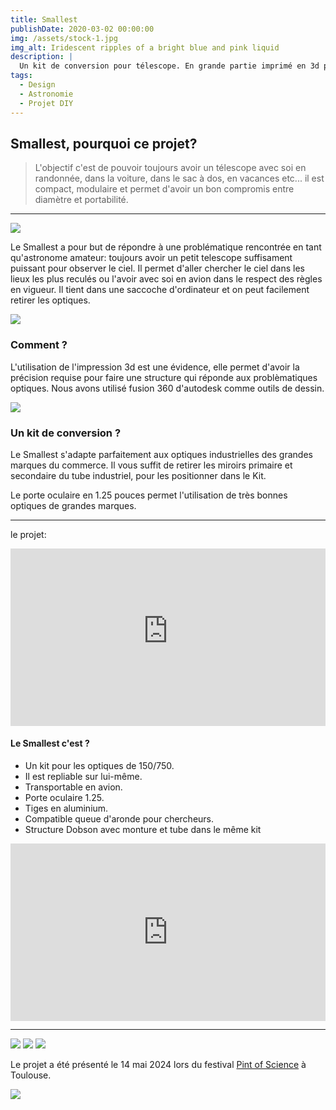 ```yaml
---
title: Smallest 
publishDate: 2020-03-02 00:00:00
img: /assets/stock-1.jpg
img_alt: Iridescent ripples of a bright blue and pink liquid
description: |
  Un kit de conversion pour télescope. En grande partie imprimé en 3d pour des miroirs de 150mm et de 750mm de focale
tags:
  - Design
  - Astronomie
  - Projet DIY    
---
```


## Smallest, pourquoi ce projet?

> L'objectif c'est de pouvoir toujours avoir un télescope avec soi en randonnée, dans la voiture, dans le sac à dos, en vacances etc... il est compact, modulaire et permet d'avoir un bon compromis entre diamètre et portabilité. 
---
<img src="/assets/150-750 (8).jpg">

Le Smallest a pour but de répondre à une problématique rencontrée en tant qu'astronome amateur: toujours avoir un petit telescope suffisament puissant pour observer le ciel. Il permet d'aller chercher le ciel dans les lieux les plus reculés ou l'avoir avec soi en avion dans le respect des règles en vigueur. Il tient dans une saccoche d'ordinateur et on peut facilement retirer les optiques.

<img src="/assets/150-750 (13).jpg">


### Comment ?

L'utilisation de l'impression 3d est une évidence, elle permet d'avoir la précision requise pour faire une structure qui réponde aux problèmatiques optiques. Nous avons utilisé fusion 360 d'autodesk comme outils de dessin. 

<img src="/assets/tp 150750.gif">


### Un kit de conversion ? 

Le Smallest s'adapte parfaitement aux optiques industrielles des grandes marques du commerce. Il vous suffit de retirer les miroirs primaire et secondaire du tube industriel, pour les positionner dans le Kit. 

Le porte oculaire en 1.25 pouces permet l'utilisation de très bonnes optiques de grandes marques.

---
le projet:

<div class="embedresize">
<div>
<iframe src="https://laposte4284.autodesk360.com/shares/public/SH30dd5QT870c25f12fcfd09f13d7ee334c6?mode=embed" width="640" height="480" allowfullscreen="true" webkitallowfullscreen="true" mozallowfullscreen="true"  frameborder="0"></iframe>
</div>
</div>


#### Le Smallest c'est ?

- Un kit pour les optiques de 150/750.
- Il est repliable sur lui-même.
- Transportable en avion.
- Porte oculaire 1.25.
- Tiges en aluminium.
- Compatible queue d'aronde pour chercheurs.
- Structure Dobson avec monture et tube dans le même kit

<div class="embedresize">
<div>
<iframe width="560" height="315" src="https://www.youtube.com/embed/Lar00Vi2tGs?si=i8HUnNVpzsIOMTrh" title=" title="YouTube video player" frameborder="0" allow="accelerometer; autoplay; clipboard-write; encrypted-media; gyroscope; picture-in-picture; web-share" referrerpolicy="strict-origin-when-cross-origin" allowfullscreen></iframe>
</div>
</div>

---
<img src="/assets/Smallest.jpg">
<img src="/assets/150 1.jpg">
<img src="/assets/150 2.jpg">

Le projet a été présenté le 14 mai 2024 lors du festival <a href="https://pintofscience.fr/">Pint of Science</a> à Toulouse.

<img src="/assets/POS (3).jpg">

<style>
.embedresize {
    max-width: 560px;
    margin: auto;
    }
    
    .embedresize div {
    position: relative;
    height: 0;
    padding-bottom: 56.25%;
    }
    
    .embedresize iframe {
    position: absolute;
    top: 0;
    left: 0;
    width: 100%;
    height: 100%;
    }
</style>

